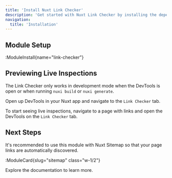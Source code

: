 ```yaml
---
title: 'Install Nuxt Link Checker'
description: 'Get started with Nuxt Link Checker by installing the dependency to your project.'
navigation:
  title: 'Installation'
---
```


## Module Setup

:ModuleInstall{name="link-checker"}

## Previewing Live Inspections

The Link Checker only works in development mode when the DevTools is open or when running `nuxi build` or `nuxi generate`.

Open up DevTools in your Nuxt app and navigate to the `Link Checker` tab.

To start seeing live inspections, navigate to a page with links and open the DevTools on the `Link Checker` tab.

## Next Steps

It's recommended to use this module with Nuxt Sitemap so that your page links are automatically discovered.

:ModuleCard{slug="sitemap" class="w-1/2"}

Explore the documentation to learn more.
